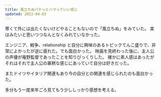 ```yaml
---
title: 風立ちぬバチっとハマっていい感じ
updated: 2022-04-03
---
```


寒くて外には出たくないけどやることもないので「風立ちぬ」をみていた。
実はみたいと思いつつなんとなくみれていなかった。

エンジニア、戦争、relationship と自分に興味のあるトピックてんこ盛りで、非常によかったが逆に疲れた。でも面白かった。
映画を見終わった後に、主人公の声優が庵野監督であったことを知りびっくりした。
確かに素人感はあったがそれはそれで主人公の寡黙な感じにあっていて自分は好きだった。

またドイツやイタリア関連もあり今の自分との関連を感じられたのも面白かった。

多分もう一度来年ごろ見てもう少ししっかり感想を考える。

